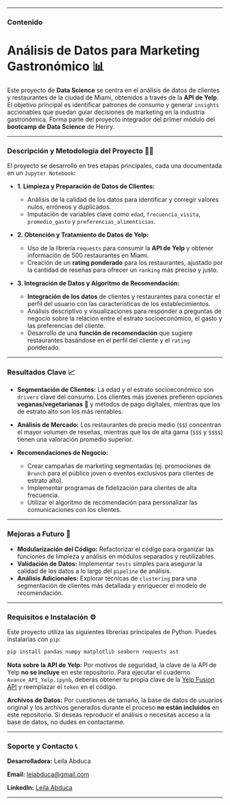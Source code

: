 -----

### Contenido

# Análisis de Datos para Marketing Gastronómico 📊

Este proyecto de **Data Science** se centra en el análisis de datos de clientes y restaurantes de la ciudad de Miami, obtenidos a través de la **API de Yelp**. El objetivo principal es identificar patrones de consumo y generar `insights` accionables que puedan guiar decisiones de marketing en la industria gastronómica. Forma parte del proyecto integrador del primer módulo del **bootcamp de Data Science** de Henry.

-----

### Descripción y Metodología del Proyecto 🧑‍💻

El proyecto se desarrolló en tres etapas principales, cada una documentada en un `Jupyter Notebook`:

  - **1. Limpieza y Preparación de Datos de Clientes:**

      - Análisis de la calidad de los datos para identificar y corregir valores nulos, erróneos y duplicados.
      - Imputación de variables clave como `edad`, `frecuencia_visita`, `promedio_gasto` y `preferencias_alimenticias`.

  - **2. Obtención y Tratamiento de Datos de Yelp:**

      - Uso de la librería `requests` para consumir la **API de Yelp** y obtener información de 500 restaurantes en Miami.
      - Creación de un **rating ponderado** para los restaurantes, ajustado por la cantidad de reseñas para ofrecer un `ranking` más preciso y justo.

  - **3. Integración de Datos y Algoritmo de Recomendación:**

      - **Integración de los datos** de clientes y restaurantes para conectar el perfil del usuario con las características de los establecimientos.
      - Análisis descriptivo y visualizaciones para responder a preguntas de negocio sobre la relación entre el estrato socioeconómico, el gasto y las preferencias del cliente.
      - Desarrollo de una **función de recomendación** que sugiere restaurantes basándose en el perfil del cliente y el `rating` ponderado.

-----

### Resultados Clave 📈

  - **Segmentación de Clientes:** La edad y el estrato socioeconómico son `drivers` clave del consumo. Los clientes más jóvenes prefieren opciones **veganas/vegetarianas** 🌱 y métodos de pago digitales, mientras que los de estrato alto son los más rentables.

  - **Análisis de Mercado:** Los restaurantes de precio medio (`$$`) concentran el mayor volumen de reseñas, mientras que los de alta gama (`$$$` y `$$$$`) tienen una valoración promedio superior.

  - **Recomendaciones de Negocio:**

      - Crear campañas de marketing segmentadas (ej. promociones de `Brunch` para el público joven o eventos exclusivos para clientes de estrato alto).
      - Implementar programas de fidelización para clientes de alta frecuencia.
      - Utilizar el algoritmo de recomendación para personalizar las comunicaciones con los clientes.

-----

### Mejoras a Futuro 🚀

  - **Modularización del Código:** Refactorizar el código para organizar las funciones de limpieza y análisis en módulos separados y reutilizables.
  - **Validación de Datos:** Implementar `tests` simples para asegurar la calidad de los datos a lo largo del `pipeline` de análisis.
  - **Análisis Adicionales:** Explorar técnicas de `clustering` para una segmentación de clientes más detallada y enriquecer el modelo de recomendación.

-----

### Requisitos e Instalación ⚙️

Este proyecto utiliza las siguientes librerías principales de Python. Puedes instalarlas con `pip`:

```bash
pip install pandas numpy matplotlib seaborn requests ast
```

**Nota sobre la API de Yelp:**
Por motivos de seguridad, la clave de la API de Yelp **no se incluye** en este repositorio. Para ejecutar el cuaderno `Avance_API_Yelp.ipynb`, deberás obtener tu propia clave de la [Yelp Fusion API](https://www.google.com/search?q=https://www.yelp.com/developers/documentation/fusion/get_started) y reemplazar el `token` en el código.

**Archivos de Datos:**
Por cuestiones de tamaño, la base de datos de usuarios original y los archivos generados durante el proceso **no están incluidos** en este repositorio. Si deseas reproducir el análisis o necesitas acceso a la base de datos, no dudes en contactarme.

-----

### **Soporte y Contacto** 📞

**Desarrolladora:** Leila Abduca

**Email:** leiabduca@gmail.com

**LinkedIn:** [Leila Abduca](https://linkedin.com/in/leila-abduca )

-----
